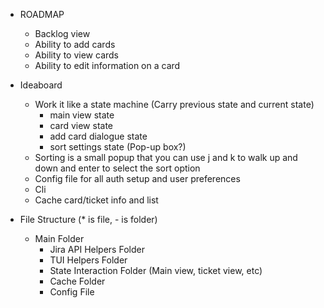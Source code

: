 * ROADMAP
    - Backlog view
    - Ability to add cards
    - Ability to view cards
    - Ability to edit information on a card


* Ideaboard
    - Work it like a state machine (Carry previous state and current state)
        * main view state
        * card view state
        * add card dialogue state
        * sort settings state (Pop-up box?)
    - Sorting is a small popup that you can use j and k to walk up and down and enter to select the sort option
    - Config file for all auth setup and user preferences
    - Cli
    - Cache card/ticket info and list

* File Structure (* is file, - is folder)
    - Main Folder
        - Jira API Helpers Folder
        - TUI Helpers Folder
        - State Interaction Folder (Main view, ticket view, etc)
        - Cache Folder
        * Config File
